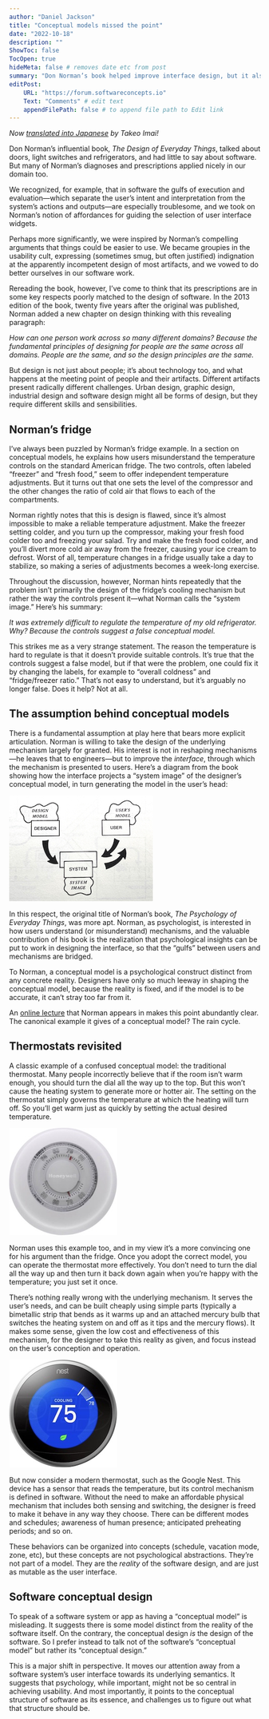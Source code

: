 ```yaml
---
author: "Daniel Jackson"
title: "Conceptual models missed the point"
date: "2022-10-18"
description: ""
ShowToc: false
TocOpen: true
hideMeta: false # removes date etc from post
summary: "Don Norman’s book helped improve interface design, but it also misled us."
editPost:
    URL: "https://forum.softwareconcepts.io"
    Text: "Comments" # edit text
    appendFilePath: false # to append file path to Edit link
---
```


_Now [translated into Japanese](https://bonotake.hatenablog.com/entry/2023/08/09/194410) by Takeo Imai!_

Don Norman’s influential book, *The Design of Everyday Things*, talked about doors, light switches and refrigerators, and had little to say about software. But many of Norman’s diagnoses and prescriptions applied nicely in our domain too.

We recognized, for example, that in software the gulfs of execution and evaluation—which separate the user’s intent and interpretation from the system’s actions and outputs—are especially troublesome, and we took on Norman’s notion of affordances for guiding the selection of user interface widgets.

Perhaps more significantly, we were inspired by Norman’s compelling arguments that things could be easier to use. We became groupies in the usability cult, expressing (sometimes smug, but often justified) indignation at the apparently incompetent design of most artifacts, and we vowed to do better ourselves in our software work.

Rereading the book, however, I’ve come to think that its prescriptions are in some key respects poorly matched to the design of software. In the 2013 edition of the book, twenty five years after the original was published, Norman added a new chapter on design thinking with this revealing paragraph:

*How can one person work across so many different domains? Because the fundamental principles of designing for people are the same across all domains. People are the same, and so the design principles are the same.*

But design is not just about people; it’s about technology too, and what happens at the meeting point of people and their artifacts. Different artifacts present radically different challenges. Urban design, graphic design, industrial design and software design   might all be forms of design, but they require different skills and sensibilities.

## Norman’s fridge

I’ve always been puzzled by Norman’s fridge example. In a section on conceptual models, he explains how users misunderstand the temperature controls on the standard American fridge. The two controls, often labeled “freezer” and “fresh food,” seem to offer independent temperature adjustments. But it turns out that one sets the level of the compressor and the other changes the ratio of cold air that flows to each of the compartments.

Norman rightly notes that this is design is flawed, since it’s almost impossible to make a reliable temperature adjustment. Make the freezer setting colder, and you turn up the compressor, making your fresh food colder too and freezing your salad. Try and make the fresh food colder, and you’ll divert more cold air away from the freezer, causing your ice cream to defrost. Worst of all, temperature changes in a fridge usually take a day to stabilize, so making a series of adjustments becomes a week-long exercise.

Throughout the discussion, however, Norman hints repeatedly that the problem isn’t primarily the design of the fridge’s cooling mechanism but rather the way the controls present it—what Norman calls the “system image.” Here’s his summary:

*It was extremely difficult to regulate the temperature of my old refrigerator. Why? Because the controls suggest a false conceptual model.* 

This strikes me as a very strange statement. The reason the temperature is hard to regulate is that it doesn’t provide suitable controls. It’s true that the controls suggest a false model, but if that were the problem, one could fix it by changing the labels, for example to “overall coldness” and “fridge/freezer ratio.” That’s not easy to understand, but it’s arguably no longer false. Does it help? Not at all.

## The assumption behind conceptual models
There is a fundamental assumption at play here that bears more explicit articulation. Norman is willing to take the design of the underlying mechanism largely for granted. His interest is not in reshaping mechanisms—he leaves that to engineers—but to improve the *interface*, through which the mechanism is presented to users. Here’s a diagram from the book showing how the interface projects a “system image” of the designer’s conceptual model, in turn generating the model in the user’s head:

![](system-image-norman.jpg)

In this respect, the original title of Norman’s book, *The Psychology of Everyday Things*, was more apt. Norman, as psychologist, is interested in how users understand (or misunderstand) mechanisms, and the valuable contribution of his book is the realization that psychological insights can be put to work in designing the interface, so that the “gulfs” between users and mechanisms are bridged.

To Norman, a conceptual model is a psychological construct distinct from any concrete reality. Designers have only so much leeway in shaping the conceptual model, because the reality is fixed, and if the model is to be accurate, it can’t stray too far from it. 

An [online lecture](https://www.youtube.com/watch?v=shSCUNxtn18) that Norman appears in makes this point abundantly clear. The canonical example it gives of a conceptual model? The rain cycle.

## Thermostats revisited
A classic example of a confused conceptual model: the traditional thermostat. Many people incorrectly believe that if the room isn’t warm enough, you should turn the dial all the way up to the top. But this won’t cause the heating system to generate more or hotter air. The setting on the thermostat simply governs the temperature at which the heating will turn off. So you’ll get warm just as quickly by setting the actual desired temperature.

![](honeywell-thermostat.jpg)

Norman uses this example too, and in my view it’s a more convincing one for his argument than the fridge. Once you adopt the correct model, you can operate the thermostat more effectively. You don’t need to turn the dial all the way up and then turn it back down again when you’re happy with the temperature; you just set it once. 

There’s nothing really wrong with the underlying mechanism. It serves the user’s needs, and can be built cheaply using simple parts (typically a bimetallic strip that bends as it warms up and an attached mercury bulb that switches the heating system on and off as it tips and the mercury flows). It makes some sense, given the low cost and effectiveness of this mechanism, for the designer to take this reality as given, and focus instead on the user’s conception and operation.

![](nest-thermostat.jpg)

But now consider a modern thermostat, such as the Google Nest. This device has a sensor that reads the temperature, but its control mechanism is defined in software. Without the need to make an affordable physical mechanism that includes both sensing and switching, the designer is freed to make it behave in any way they choose. There can be different modes and schedules; awareness of human presence; anticipated preheating periods; and so on.

These behaviors can be organized into concepts (schedule, vacation mode, zone, etc), but these concepts are not psychological abstractions. They’re not part of a model. They are the *reality* of the software design, and are just as mutable as the user interface.

## Software conceptual design

To speak of a software system or app as having a “conceptual model” is misleading. It suggests there is some model distinct from the reality of the software itself. On the contrary, the conceptual design *is* the design of the software. So I prefer instead to talk not of the software’s “conceptual model” but rather its “conceptual design.”

This is a major shift in perspective. It moves our attention away from a software system’s user interface towards its underlying semantics. It suggests that psychology, while important, might not be so central in achieving usability. And most importantly, it points to the conceptual structure of software as its essence, and challenges us to figure out what that structure should be.